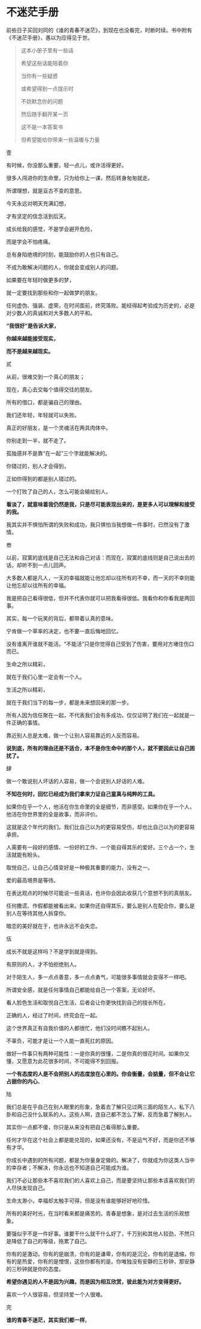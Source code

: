 # 不迷茫手册

前些日子买回刘同的《谁的青春不迷茫》，到现在也没看完，时断时续。书中附有《不迷茫手册》，愚以为应得见于世。

> 这本小册子里有一些话
>
> 希望这些话能陪着你
>
> 当你有一些疑惑
>
> 或希望得到一点提示时
>
> 不妨默念你的问题
>
> 然后随手翻开某一页
>
> 这不是一本答案书
>
> 但希望能给你带来一些温暖与力量

壹

有时候，你没那么重要，轻一点儿，或许活得更好。

很多人闯进你的生命里，只为给你上一课，然后转身匆匆就走。

所谓理想，就是亘古不变的意思。

今天永远对明天充满幻想，

才有坚定的信念活到后天。

成长给我的感觉，不是学会避开危险，

而是学会不怕疼痛。

总有身陷绝境的时刻，能鼓励你的人也只有自己。

不成为敢解决问题的人，你就会变成别人的问题。

如果要在年轻时做更多的梦，

就一定要找到那些和你一起做梦的朋友。

任何虚伪、强装、虚荣，在时间面前，终究落败。能经得起考验成为历史的，必是对少数人的真诚和对大多数人的平和。

**“我很好”是告诉大家，**

**你越来越能接受现实，**

**而不是越来越现实。**

贰

从前，很难交到一个真心的朋友；

现在，真心去交每个值得交往的朋友。

所有的借口，都是骗自己的理由。

我们还年轻，年轻就可以失败。

真正的好朋友，是一个灵魂活在两具肉体中。

你别走到一半，就不走了。

孤独感并不是靠“在一起”三个字就能解决的。

你错过的，别人才会得到，

正如你得到的都是别人错过的。

一个打败了自己的人，怎么可能会输给别人。

**看淡了，就意味着我仍然是我，只是尽可能表现出来的，是更多人可以理解和接受的我。**

我其实并不惧怕所谓的失败和成功，我只惧怕当我想做一件事时，已然没有了激情。

叁

以前，寂寞的底线是自己无法和自己对话：而现在，寂寞的底线则是自己说出去的话，却听不到一点儿回声。

大多数人都是凡人，一天的幸福就能让他忘却以往所有的不幸，而一天的不幸则能让他忘却以往所有的幸福。

我是把自己看得很低，但并不代表你就可以把我看得很低。我看你和你看我是两回事。

其实，每一个玩笑的背后，都带着认真的意味。

宁肯做一个草率的决定，也不要一直后悔地回忆。

没有谁离开谁就不能活。“不能活”只是你觉得自己受到了伤害，要用对方堵住伤口而已。

生命之所以精彩，

就在于我们心里一定会有一个人。

生活之所以精彩，

就在于我们当下的每一步，都是未来想回来的那一步。

所有人因为信任聚在一起，不代表我们会有多成功，仅仅证明了我们在一起就是一件正确的事情。

靠近别人总是太难，做一个让别人容易靠近的人反而容易。

**说到底，所有的理由还是不适合，本不是你生命中的那个人，就不要因此让自己困扰了。**

肆

做一个敢说别人坏话的人容易，做一个会说别人好话的人难。

**不知在何时，回忆已经成为我们拿来力证自己童真与纯粹的工具。**

如果你在乎一个人，他活在你生命里的全是细节，而非感受。如果你在乎一个人，他活在你世界里的全是故事，而非评价。

这就是这个年代的我们。我们比自己以为的更容易受伤，却也比自己以为的更容易承担。

人需要有一段好的感情、一份好的工作、一个能自得其乐的爱好。三个占一个，生活就能有盼头。

取悦自己，让自己心情变好是一种极其重要的能力，没有之一。

爱的最高境界是等待。

在表达观点的时候尽可能说一些真话，也许你会因此收获几个意想不到的真朋友。

任何撒谎、作假都能被看出来。如果你还自得其乐，要么是别人在配合你，要么是别人在等待其他人拆穿你。

暗恋的美好就在于，也许永远不会失恋。

伍

成长不就是这样吗？不是学到就是得到。

有原则的人，才不怕拒绝别人。

对于陌生人，多一点点善意，多一点点勇气，可能很多事情就会变得不一样吧。

所谓安全感，就是任何事情自己都能给自己一个答案，无论好坏。

看人脸色生活和取悦自己生活，后者会让你更快找到自己的擅长所在。

正确的人，经过了时间，终究会在一起。

这个世界真正有自我价值的人都很忙，他们没时间瞧不起别人。

不辜负，可能才是让一个人能一直死扛的原因。

做好一件事只有两种可能性：一是你真的很懂，二是你真的很花时间。如果你又懂，又愿意为此花很多时间，不可能得不到回报。

**一个有态度的人是不会把别人的态度放在心里的。你会衡量，会掂量，但不会让它占据你的内心**。

陆

我们总是在乎自己在别人眼里的形象，急着去了解只见过两三面的陌生人，私下八卦和自己没什么联系的人。这些人啊，连自己都不怎么了解，反而急着了解别人。

其实你一点都不傻，你只是从来没有把自己看得那么重要。

任何才华在这个社会上都是能兑现的，如果还没有，不是运气不好，而是你还不够有才华。

你成长中遇到的所有问题，都是为你量身定做的。解决了，你就成为你这类人当中的幸存者；不解决，你永远也不知道自己可能成为谁。

我们不必让那些本不喜欢我们的人喜欢上自己，而是要坚持让那些本该喜欢我们的人尽快发现自己。

生命太渺小，幸福却太触手可得，但是没有谁能够好好地珍惜。

所有的美好时光，在当时看来都是痛苦的。青春是想象，是对过去生活的乐观想象。

要强似乎不是一件好事。谁要干什么就干什么好了，千万别和其他人较劲，不然只是降低了自己的等级，拖累了自己。

你有的是激动，你有的是崩溃，你有的是谦卑，你有的是沉沦，你有的是退缩，你有的是热爱，你有的是憎恨，这些你都有的是。你唯独没有安静的三秒钟，那安静的三秒钟就是你的态度。

**希望你遇见的人不是因为兴趣，而是因为相互欣赏，彼此能为对方变得更好。**

喜欢一个人很容易，但坚持爱一个人很难。

完

**谁的青春不迷茫，其实我们都一样**。
